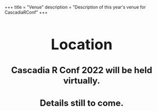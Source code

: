 +++
title = "Venue"
description = "Description of this year's venue for CascadiaRConf"
+++

<style>

#location a:hover {
  text-decoration: none;
  color: #EA33E4;
}

#location a {
  color: #036936;
}
#location a:hover {
  color: #FEE11A;
}
#location {
  font-size: 1.7em;
  font-weight: normal; 
}
</style>


<div class="center" id="location" style="text-align: center">
  <h1>Location</h1>
  <h3>Cascadia R Conf 2022 will be held virtually.</h3>
  <h3>Details still to come.</h3>
</div>

<br><br><br>

